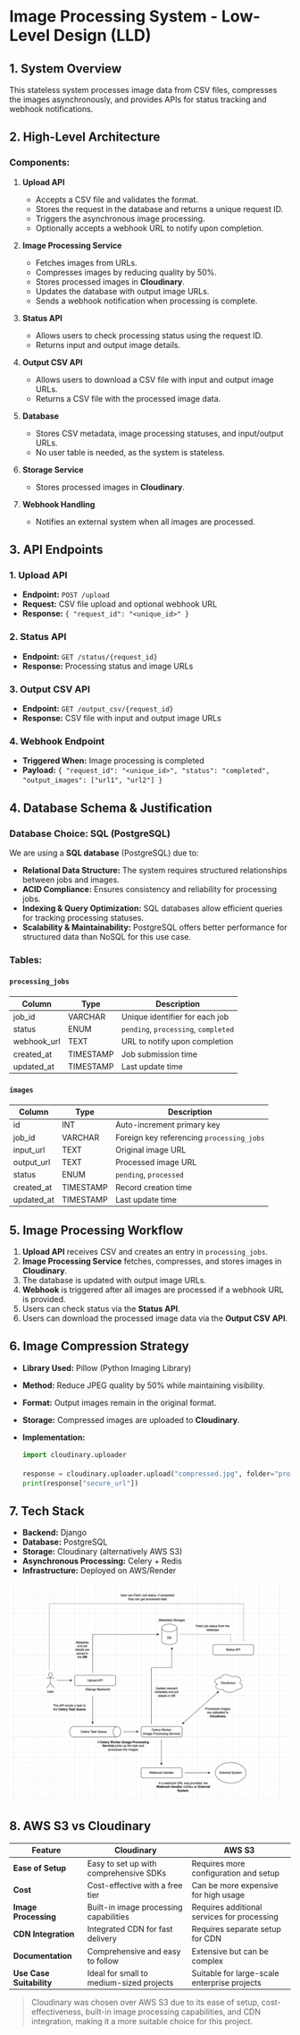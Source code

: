 # Image Processing System - Low-Level Design (LLD)

## 1. System Overview

This stateless system processes image data from CSV files, compresses the images asynchronously, and provides APIs for status tracking and webhook notifications.

## 2. High-Level Architecture

### Components:

1. **Upload API**

   - Accepts a CSV file and validates the format.
   - Stores the request in the database and returns a unique request ID.
   - Triggers the asynchronous image processing.
   - Optionally accepts a webhook URL to notify upon completion.

2. **Image Processing Service**

   - Fetches images from URLs.
   - Compresses images by reducing quality by 50%.
   - Stores processed images in **Cloudinary**.
   - Updates the database with output image URLs.
   - Sends a webhook notification when processing is complete.

3. **Status API**

   - Allows users to check processing status using the request ID.
   - Returns input and output image details.

4. **Output CSV API**

   - Allows users to download a CSV file with input and output image URLs.
   - Returns a CSV file with the processed image data.

5. **Database**

   - Stores CSV metadata, image processing statuses, and input/output URLs.
   - No user table is needed, as the system is stateless.

6. **Storage Service**

   - Stores processed images in **Cloudinary**.

7. **Webhook Handling**

   - Notifies an external system when all images are processed.

## 3. API Endpoints

### 1. **Upload API**

- **Endpoint:** `POST /upload`
- **Request:** CSV file upload and optional webhook URL
- **Response:** `{ "request_id": "<unique_id>" }`

### 2. **Status API**

- **Endpoint:** `GET /status/{request_id}`
- **Response:** Processing status and image URLs

### 3. **Output CSV API**

- **Endpoint:** `GET /output_csv/{request_id}`
- **Response:** CSV file with input and output image URLs

### 4. **Webhook Endpoint**

- **Triggered When:** Image processing is completed
- **Payload:** `{ "request_id": "<unique_id>", "status": "completed", "output_images": ["url1", "url2"] }`

## 4. Database Schema & Justification

### **Database Choice: SQL (PostgreSQL)**

We are using a **SQL database** (PostgreSQL) due to:

- **Relational Data Structure:** The system requires structured relationships between jobs and images.
- **ACID Compliance:** Ensures consistency and reliability for processing jobs.
- **Indexing & Query Optimization:** SQL databases allow efficient queries for tracking processing statuses.
- **Scalability & Maintainability:** PostgreSQL offers better performance for structured data than NoSQL for this use case.

### **Tables:**

#### `processing_jobs`

| Column      | Type      | Description                          |
| ----------- | --------- | ------------------------------------ |
| job_id      | VARCHAR   | Unique identifier for each job       |
| status      | ENUM      | `pending`, `processing`, `completed` |
| webhook_url | TEXT      | URL to notify upon completion        |
| created_at  | TIMESTAMP | Job submission time                  |
| updated_at  | TIMESTAMP | Last update time                     |

#### `images`

| Column     | Type      | Description                               |
| ---------- | --------- | ----------------------------------------- |
| id         | INT       | Auto-increment primary key                |
| job_id     | VARCHAR   | Foreign key referencing `processing_jobs` |
| input_url  | TEXT      | Original image URL                        |
| output_url | TEXT      | Processed image URL                       |
| status     | ENUM      | `pending`, `processed`                    |
| created_at | TIMESTAMP | Record creation time                      |
| updated_at | TIMESTAMP | Last update time                          |

## 5. Image Processing Workflow

1. **Upload API** receives CSV and creates an entry in `processing_jobs`.
2. **Image Processing Service** fetches, compresses, and stores images in **Cloudinary**.
3. The database is updated with output image URLs.
4. **Webhook** is triggered after all images are processed if a webhook URL is provided.
5. Users can check status via the **Status API**.
6. Users can download the processed image data via the **Output CSV API**.

## 6. Image Compression Strategy

- **Library Used:** Pillow (Python Imaging Library)
- **Method:** Reduce JPEG quality by 50% while maintaining visibility.
- **Format:** Output images remain in the original format.
- **Storage:** Compressed images are uploaded to **Cloudinary**.
- **Implementation:**

  ```python
  import cloudinary.uploader

  response = cloudinary.uploader.upload("compressed.jpg", folder="processed_images")
  print(response["secure_url"])
  ```

## 7. Tech Stack

- **Backend:** Django
- **Database:** PostgreSQL
- **Storage:** Cloudinary (alternatively AWS S3)
- **Asynchronous Processing:** Celery + Redis
- **Infrastructure:** Deployed on AWS/Render

![System Design Diagram](./system_design.png)

## 8. AWS S3 vs Cloudinary

| Feature                  | Cloudinary                               | AWS S3                                       |
| ------------------------ | ---------------------------------------- | -------------------------------------------- |
| **Ease of Setup**        | Easy to set up with comprehensive SDKs   | Requires more configuration and setup        |
| **Cost**                 | Cost-effective with a free tier          | Can be more expensive for high usage         |
| **Image Processing**     | Built-in image processing capabilities   | Requires additional services for processing  |
| **CDN Integration**      | Integrated CDN for fast delivery         | Requires separate setup for CDN              |
| **Documentation**        | Comprehensive and easy to follow         | Extensive but can be complex                 |
| **Use Case Suitability** | Ideal for small to medium-sized projects | Suitable for large-scale enterprise projects |

> Cloudinary was chosen over AWS S3 due to its ease of setup, cost-effectiveness, built-in image processing capabilities, and CDN integration, making it a more suitable choice for this project.

